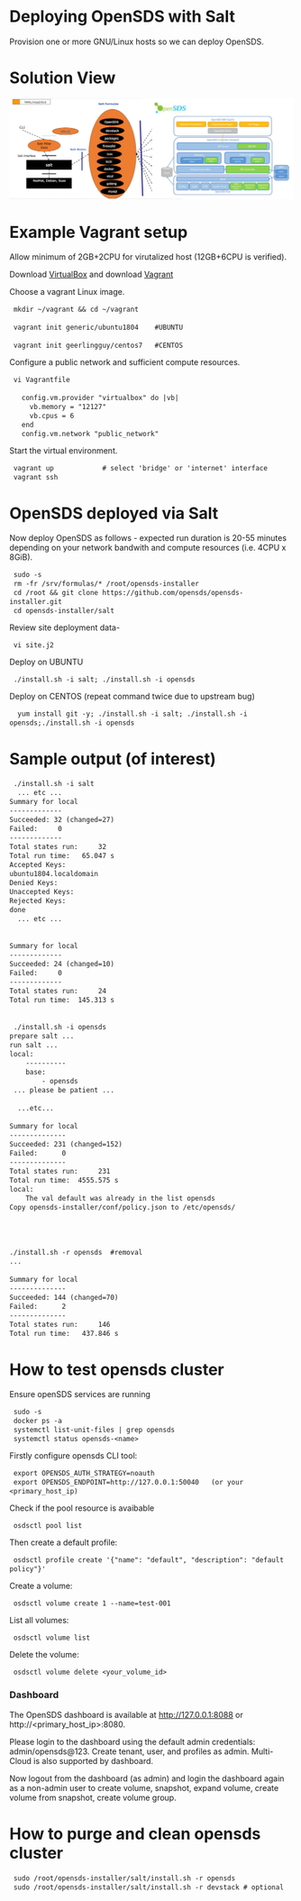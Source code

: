 # Deploying OpenSDS with Salt

Provision one or more GNU/Linux hosts so we can deploy OpenSDS.

Solution View
=============

<a href="https://github.com/opensds/opensds">![Solution overview](solutionDesign.png)</a>

Example Vagrant setup
=====================
Allow minimum of 2GB+2CPU for virutalized host (12GB+6CPU is verified).

Download [VirtualBox](https://www.virtualbox.org/wiki/Downloads) and download [Vagrant](https://www.vagrantup.com/downloads.html)

Choose a vagrant Linux image.
```
 mkdir ~/vagrant && cd ~/vagrant

 vagrant init generic/ubuntu1804    #UBUNTU

 vagrant init geerlingguy/centos7   #CENTOS
```

Configure a public network and sufficient compute resources.
```
 vi Vagrantfile

   config.vm.provider "virtualbox" do |vb|
     vb.memory = "12127"
     vb.cpus = 6
   end
   config.vm.network "public_network"
```

Start the virtual environment.
```
 vagrant up            # select 'bridge' or 'internet' interface
 vagrant ssh 
```

OpenSDS deployed via Salt
=========================
Now deploy OpenSDS as follows - expected run duration is 20-55 minutes depending on your network bandwith and compute resources (i.e. 4CPU x 8GiB).

```
 sudo -s
 rm -fr /srv/formulas/* /root/opensds-installer
 cd /root && git clone https://github.com/opensds/opensds-installer.git
 cd opensds-installer/salt
```

Review site deployment data-
```
 vi site.j2
```

Deploy on UBUNTU
```
 ./install.sh -i salt; ./install.sh -i opensds
```

Deploy on CENTOS (repeat command twice due to upstream bug)
```
  yum install git -y; ./install.sh -i salt; ./install.sh -i opensds;./install.sh -i opensds
```


Sample output (of interest)
============================

```
 ./install.sh -i salt
  ... etc ...
Summary for local
-------------
Succeeded: 32 (changed=27)
Failed:     0
-------------
Total states run:     32
Total run time:   65.047 s
Accepted Keys:
ubuntu1804.localdomain
Denied Keys:
Unaccepted Keys:
Rejected Keys:
done
  ... etc ...


Summary for local
-------------
Succeeded: 24 (changed=10)
Failed:     0
-------------
Total states run:     24
Total run time:  145.313 s


 ./install.sh -i opensds
prepare salt ...
run salt ...
local:
    ----------
    base:
        - opensds
 ... please be patient ...

  ...etc... 

Summary for local
--------------
Succeeded: 231 (changed=152)
Failed:      0
--------------
Total states run:     231
Total run time:  4555.575 s
local:
    The val default was already in the list opensds
Copy opensds-installer/conf/policy.json to /etc/opensds/




./install.sh -r opensds  #removal
...

Summary for local
--------------
Succeeded: 144 (changed=70)
Failed:      2
--------------
Total states run:     146
Total run time:   437.846 s

```

How to test opensds cluster
===========================

Ensure openSDS services are running
```
 sudo -s
 docker ps -a
 systemctl list-unit-files | grep opensds
 systemctl status opensds-<name>
```

Firstly configure opensds CLI tool:
```
 export OPENSDS_AUTH_STRATEGY=noauth
 export OPENSDS_ENDPOINT=http://127.0.0.1:50040   (or your <primary_host_ip)
```
Check if the pool resource is avaibable
```
 osdsctl pool list
```

Then create a default profile:
```
 osdsctl profile create '{"name": "default", "description": "default policy"}'
```

Create a volume:
```
 osdsctl volume create 1 --name=test-001
```

List all volumes:
```
 osdsctl volume list
```

Delete the volume:
```
 osdsctl volume delete <your_volume_id>
```

### Dashboard
The OpenSDS dashboard is available at http://127.0.0.1:8088 or http://<primary_host_ip>:8080. 

Please login to the dashboard using the default admin credentials: admin/opensds@123. Create tenant, user, and profiles as admin. Multi-Cloud is also supported by dashboard.

Now logout from the dashboard (as admin) and login the dashboard again as a non-admin user to create volume, snapshot, expand volume, create volume from snapshot, create volume group.


How to purge and clean opensds cluster
========================================
```
 sudo /root/opensds-installer/salt/install.sh -r opensds
 sudo /root/opensds-installer/salt/install.sh -r devstack # optional
```
